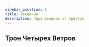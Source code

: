```yaml
---
sidebar_position: 1
title: Введение
description: Пара вводных от аффтара
---
```


## Трон Четырех Ветров